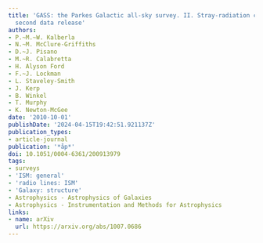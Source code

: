 ```yaml
---
title: 'GASS: the Parkes Galactic all-sky survey. II. Stray-radiation correction and
  second data release'
authors:
- P.~M.~W. Kalberla
- N.~M. McClure-Griffiths
- D.~J. Pisano
- M.~R. Calabretta
- H. Alyson Ford
- F.~J. Lockman
- L. Staveley-Smith
- J. Kerp
- B. Winkel
- T. Murphy
- K. Newton-McGee
date: '2010-10-01'
publishDate: '2024-04-15T19:42:51.921137Z'
publication_types:
- article-journal
publication: '*åp*'
doi: 10.1051/0004-6361/200913979
tags:
- surveys
- 'ISM: general'
- 'radio lines: ISM'
- 'Galaxy: structure'
- Astrophysics - Astrophysics of Galaxies
- Astrophysics - Instrumentation and Methods for Astrophysics
links:
- name: arXiv
  url: https://arxiv.org/abs/1007.0686
---
```

